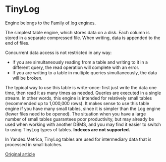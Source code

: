 # TinyLog

Engine belongs to the [Family of log engines](log_family.md).

The simplest table engine, which stores data on a disk.
Each column is stored in a separate compressed file.
When writing, data is appended to the end of files.

Concurrent data access is not restricted in any way:

- If you are simultaneously reading from a table and writing to it in a different query, the read operation will complete with an error.
- If you are writing to a table in multiple queries simultaneously, the data will be broken.

The typical way to use this table is write-once: first just write the data one time, then read it as many times as needed.
Queries are executed in a single stream. In other words, this engine is intended for relatively small tables (recommended up to 1,000,000 rows).
It makes sense to use this table engine if you have many small tables, since it is simpler than the Log engine (fewer files need to be opened).
The situation when you have a large number of small tables guarantees poor productivity, but may already be used when working with another DBMS, and you may find it easier to switch to using TinyLog types of tables.
**Indexes are not supported.**

In Yandex.Metrica, TinyLog tables are used for intermediary data that is processed in small batches.

[Original article](https://clickhouse.yandex/docs/en/operations/table_engines/tinylog/) <!--hide-->
